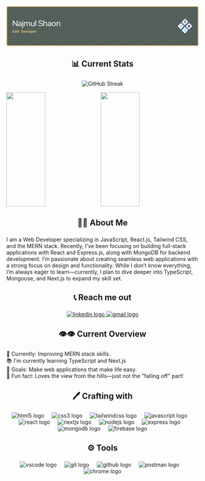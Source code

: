 ![Header](./github-header-image-v2.png)

<h2 align="center">📊  Current Stats</h2>

###

<p align="center">
  <img src="https://nirzak-streak-stats.vercel.app?user=Najmul-Shaon&theme=gruvbox&hide_border=true" alt="GitHub Streak">
</p>


<div style="display: flex; gap: 20px;">
  <img src="https://github-readme-stats.vercel.app/api?username=najmul-shaon&theme=vue-dark&show_icons=true&hide_border=true&count_private=true" style="width: 45%; height: 300px; object-fit: cover;"/>
  <img src="https://github-readme-stats.vercel.app/api/top-langs/?username=najmul-shaon&theme=vue-dark&show_icons=true&hide_border=true&layout=compact" style="width: 45%; height: 300px; object-fit: cover;"/>
</div>




<h2 align="center">👩‍💻  About Me</h2>

###

<p align="left">I am a Web Developer specializing in JavaScript, React.js, Tailwind CSS, and the MERN stack. Recently, I’ve been focusing on building full-stack applications with React and Express.js, along with MongoDB for backend development. I’m passionate about creating seamless web applications with a strong focus on design and functionality. While I don’t know everything, I’m always eager to learn—currently, I plan to dive deeper into TypeScript, Mongoose, and Next.js to expand my skill set.</p>

###


<h2 align="center">📞  Reach me out</h2>

###

<div align="center">
  <a href="www.linkedin.com/in/najmul-hasan-75a096205" target="_blank">
    <img src="https://raw.githubusercontent.com/maurodesouza/profile-readme-generator/master/src/assets/icons/social/linkedin/default.svg" width="52" height="40" alt="linkedin logo"  />
  </a>
  <a href="najmul.nh.shaon@gmail.com" target="_blank">
    <img src="https://raw.githubusercontent.com/maurodesouza/profile-readme-generator/master/src/assets/icons/social/gmail/default.svg" width="52" height="40" alt="gmail logo"  />
  </a>
</div>

###

<h2 align="center">👁️👁️  Current Overview</h2>

###

<p align="left">🔭 Currently: Improving MERN stack skills.<br>📚 I'm currently learning TypeScript and Next.js<br>🎯 Goals: Make web applications that make life easy.<br>🎲 Fun fact: Loves the view from the hills—just not the "falling off" part!</p>

###

###
<h2 align="center">🖊️  Crafting with</h2>

###

<div align="center">
  <img src="https://skillicons.dev/icons?i=html" height="40" alt="html5 logo"  />
  <img width="12" />
  <img src="https://skillicons.dev/icons?i=css" height="40" alt="css3 logo"  />
  <img width="12" />
  <img src="https://skillicons.dev/icons?i=tailwind" height="40" alt="tailwindcss logo"  />
  <img width="12" />
  <img src="https://skillicons.dev/icons?i=js" height="40" alt="javascript logo"  />
  <img width="12" />
  <img src="https://skillicons.dev/icons?i=react" height="40" alt="react logo"  />
  <img width="12" />
  <img src="https://skillicons.dev/icons?i=nextjs" height="40" alt="nextjs logo"  />
  <img width="12" />
  <img src="https://skillicons.dev/icons?i=nodejs" height="40" alt="nodejs logo"  />
  <img width="12" />
  <img src="https://skillicons.dev/icons?i=express" height="40" alt="express logo"  />
  <img width="12" />
  <img src="https://skillicons.dev/icons?i=mongodb" height="40" alt="mongodb logo"  />
  <img width="12" />
  <img src="https://skillicons.dev/icons?i=firebase" height="40" alt="firebase logo"  />
</div>

###

<h2 align="center">⚙️  Tools</h2>

###

<div align="center">
  <img src="https://skillicons.dev/icons?i=vscode" height="40" alt="vscode logo"  />
  <img width="12" />
  <img src="https://skillicons.dev/icons?i=git" height="40" alt="git logo"  />
  <img width="12" />
  <img src="https://skillicons.dev/icons?i=github" height="40" alt="github logo"  />
  <img width="12" />
  <img src="https://skillicons.dev/icons?i=postman" height="40" alt="postman logo"  />
  <img width="12" />
  <img src="https://cdn.jsdelivr.net/gh/devicons/devicon/icons/chrome/chrome-original.svg" height="40" alt="chrome logo"  />
</div>

###
